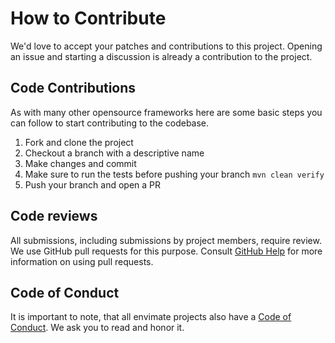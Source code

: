 # How to Contribute

We'd love to accept your patches and contributions to this project.
Opening an issue and starting a discussion is already a contribution to the project. 

## Code Contributions

As with many other opensource frameworks here are some basic steps you can follow to 
start contributing to the codebase.

1. Fork and clone the project 
2. Checkout a branch with a descriptive name
3. Make changes and commit
4. Make sure to run the tests before pushing your branch
`mvn clean verify`
5. Push your branch and open a PR 

## Code reviews

All submissions, including submissions by project members, require review. We
use GitHub pull requests for this purpose. Consult
[GitHub Help](https://help.github.com/articles/about-pull-requests/) for more
information on using pull requests.

## Code of Conduct

It is important to note, that all envimate projects also have a [Code of Conduct](./CODE_OF_CONDUCT.md). We ask you to read and honor it.
